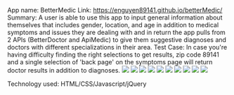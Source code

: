 App name: BetterMedic
Link: https://enguyen89141.github.io/betterMedic/
Summary: A user is able to use this app to input general information about themselves that includes gender, location, and age in addition to medical symptoms and issues they are dealing with and in return the app pulls from 2 APIs (BetterDoctor and ApiMedic) to give them suggestive diagnoses and doctors with different specializations in their area. 
Test Case: In case you're having difficulty finding the right selections to get results, zip code 89141 and a single selection of 'back page' on the symptoms page will return doctor results in addition to diagnoses.
![](./images/desktop1.png?raw=true )
![](./images/desktop2.png?raw=true )
![](./images/desktop3.png?raw=true )
![](./images/desktop4.png?raw=true )
![](./images/desktop4.png?raw=true )
![](./images/mobile.5ng?raw=true )
![](./images/mobile1.png?raw=true )
![](./images/mobile2.png?raw=true )
![](./images/mobile3.png?raw=true )
![](./images/mobile4.png?raw=true )

Technology used: HTML/CSS/Javascript/jQuery
